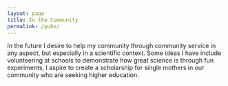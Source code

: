 ```yaml
---
layout: page
title: In the Community
permalink: /pubs/
---
```


In the future I desire to help my community through community service in any aspect, but especially in a scientific context. Some ideas I have include volunteering at schools to demonstrate how great science is through fun experiments, I aspire to create a scholarship for single mothers in our community who are seeking higher education.
